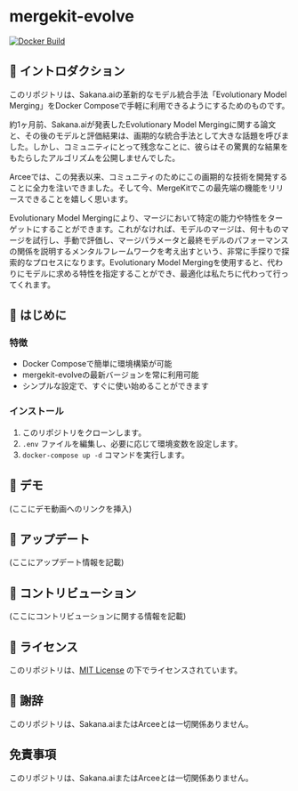 # mergekit-evolve

[![Docker Build](https://github.com/YOUR_USERNAME/mergekit-evolve/actions/workflows/docker-build.yml/badge.svg)](https://github.com/YOUR_USERNAME/mergekit-evolve/actions/workflows/docker-build.yml)

## 🌟 イントロダクション

このリポジトリは、Sakana.aiの革新的なモデル統合手法「Evolutionary Model Merging」をDocker Composeで手軽に利用できるようにするためのものです。

約1ヶ月前、Sakana.aiが発表したEvolutionary Model Mergingに関する論文と、その後のモデルと評価結果は、画期的な統合手法として大きな話題を呼びました。しかし、コミュニティにとって残念なことに、彼らはその驚異的な結果をもたらしたアルゴリズムを公開しませんでした。

Arceeでは、この発表以来、コミュニティのためにこの画期的な技術を開発することに全力を注いできました。そして今、MergeKitでこの最先端の機能をリリースできることを嬉しく思います。

Evolutionary Model Mergingにより、マージにおいて特定の能力や特性をターゲットにすることができます。これがなければ、モデルのマージは、何十ものマージを試行し、手動で評価し、マージパラメータと最終モデルのパフォーマンスの関係を説明するメンタルフレームワークを考え出すという、非常に手探りで探索的なプロセスになります。Evolutionary Model Mergingを使用すると、代わりにモデルに求める特性を指定することができ、最適化は私たちに代わって行ってくれます。

## 🚀 はじめに

### 特徴

- Docker Composeで簡単に環境構築が可能
- mergekit-evolveの最新バージョンを常に利用可能
- シンプルな設定で、すぐに使い始めることができます

### インストール

1. このリポジトリをクローンします。
2. `.env` ファイルを編集し、必要に応じて環境変数を設定します。
3. `docker-compose up -d` コマンドを実行します。

## 🎥 デモ

(ここにデモ動画へのリンクを挿入)

## 📝 アップデート

(ここにアップデート情報を記載)

## 🤝 コントリビューション

(ここにコントリビューションに関する情報を記載)

## 📄 ライセンス

このリポジトリは、[MIT License](LICENSE) の下でライセンスされています。

## 🙏 謝辞

このリポジトリは、Sakana.aiまたはArceeとは一切関係ありません。

## 免責事項

このリポジトリは、Sakana.aiまたはArceeとは一切関係ありません。

